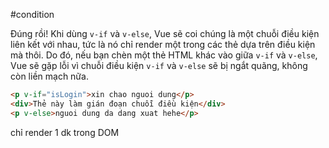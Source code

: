#condition


Đúng rồi! Khi dùng `v-if` và `v-else`, Vue sẽ coi chúng là một chuỗi điều kiện liên kết với nhau, tức là nó chỉ render một trong các thẻ dựa trên điều kiện mà thôi. Do đó, nếu bạn chèn một thẻ HTML khác vào giữa `v-if` và `v-else`, Vue sẽ gặp lỗi vì chuỗi điều kiện `v-if` và `v-else` sẽ bị ngắt quãng, không còn liền mạch nữa.

```html
<p v-if="isLogin">xin chao nguoi dung</p>
<div>Thẻ này làm gián đoạn chuỗi điều kiện</div> 
<p v-else>nguoi dung da dang xuat hehe</p>
```
 chỉ render 1 dk trong DOM


